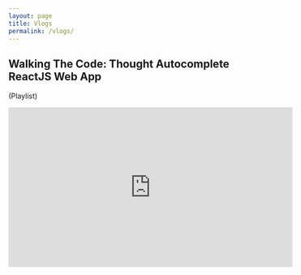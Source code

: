 ```yaml
---
layout: page
title: Vlogs
permalink: /vlogs/
---
```


## Walking The Code: Thought Autocomplete ReactJS Web App
(Playlist)

<iframe width="560" height="315" src="https://www.youtube.com/embed/videoseries?list=PLbgL79bbUF4XaA9Ip3LVigfCesH9-IyyL" frameborder="0" allowfullscreen></iframe>
